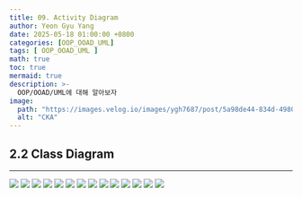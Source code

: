 ```yaml
---
title: 09. Activity Diagram
author: Yeon Gyu Yang
date: 2025-05-18 01:00:00 +0800
categories: [OOP_OOAD_UML]
tags: [ OOP_OOAD_UML ]
math: true
toc: true
mermaid: true
description: >-
  OOP/OOAD/UML에 대해 알아보자
image:
  path: "https://images.velog.io/images/ygh7687/post/5a98de44-834d-4980-876a-a736260d0bee/oop.png"
  alt: "CKA"
---
```


## 2.2 Class Diagram



---

<img src="/assets/img/post/oop_ooad_uml/lec7/1.png">
<img src="/assets/img/post/oop_ooad_uml/lec7/1.png">
<img src="/assets/img/post/oop_ooad_uml/lec7/1.png">
<img src="/assets/img/post/oop_ooad_uml/lec7/1.png">
<img src="/assets/img/post/oop_ooad_uml/lec7/1.png">
<img src="/assets/img/post/oop_ooad_uml/lec7/1.png">
<img src="/assets/img/post/oop_ooad_uml/lec7/1.png">
<img src="/assets/img/post/oop_ooad_uml/lec7/1.png">
<img src="/assets/img/post/oop_ooad_uml/lec7/1.png">
<img src="/assets/img/post/oop_ooad_uml/lec7/1.png">
<img src="/assets/img/post/oop_ooad_uml/lec7/1.png">
<img src="/assets/img/post/oop_ooad_uml/lec7/1.png">
<img src="/assets/img/post/oop_ooad_uml/lec7/1.png">
<img src="/assets/img/post/oop_ooad_uml/lec7/1.png">
